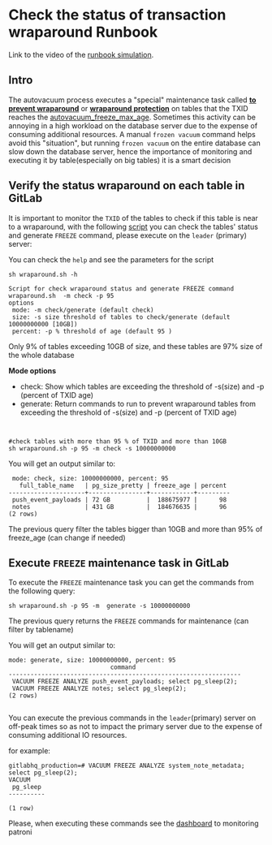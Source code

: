 # Check the status of transaction wraparound Runbook

Link to the video of the [runbook simulation](https://youtu.be/lR-yjLbRrmk).

## Intro
The autovacuum process executes a "special" maintenance task called **[to prevent wraparound](https://www.postgresql.org/docs/11/routine-vacuuming.html#VACUUM-FOR-WRAPAROUND)** or **[wraparound protection](https://www.postgresql.org/docs/11/routine-vacuuming.html#VACUUM-FOR-WRAPAROUND)** on tables that the TXID reaches the [autovacuum_freeze_max_age](https://postgresqlco.nf/en/doc/param/autovacuum_freeze_max_age/). Sometimes this activity can be annoying in a high workload on the database server due to the expense of consuming additional resources. A manual `frozen vacuum` command helps avoid this "situation", but running `frozen vacuum` on the entire database can slow down the database server, hence the importance of monitoring and executing it by table(especially on big tables) it is a smart decision


## Verify the status wraparound on each table in GitLab

It is important to monitor the `TXID` of the tables to check if this table is near to a wraparound, with the following [script](scripts/wraparound.sh) you can check the tables' status and generate `FREEZE` command, please execute on the `leader` (primary) server:

You can check the `help` and see the parameters for the script

```       
sh wraparound.sh -h

Script for check wraparound status and generate FREEZE command 
wraparound.sh  -m check -p 95
options
 mode: -m check/generate (default check)
 size: -s size threshold of tables to check/generate (default 10000000000 [10GB])
 percent: -p % threshold of age (default 95 )

```

Only 9% of tables exceeding 10GB of size, and these tables are 97% size of the whole database  

**Mode options**
* check: Show which tables are exceeding the threshold of -s(size) and -p (percent of TXID age)
* generate: Return commands to run to prevent wraparound tables from exceeding   the threshold of -s(size) and -p (percent of TXID age)
 
```


#check tables with more than 95 % of TXID and more than 10GB
sh wraparound.sh -p 95 -m check -s 10000000000
```

You will get an output similar to:
```
 mode: check, size: 10000000000, percent: 95
   full_table_name   | pg_size_pretty | freeze_age | percent 
---------------------+----------------+------------+---------
 push_event_payloads | 72 GB          |  188675977 |      98
 notes               | 431 GB         |  184676635 |      96
(2 rows)

```

The previous query filter the tables bigger than 10GB and more than 95% of freeze_age (can change if needed)

## Execute `FREEZE` maintenance task in  GitLab
To execute the `FREEZE` maintenance task you can get the commands from the following query:

```
sh wraparound.sh -p 95 -m  generate -s 10000000000
```

The previous query returns the `FREEZE` commands for maintenance (can filter by tablename)

You will get an output similar to:
```        
mode: generate, size: 10000000000, percent: 95
                            command                             
----------------------------------------------------------------
 VACUUM FREEZE ANALYZE push_event_payloads; select pg_sleep(2);
 VACUUM FREEZE ANALYZE notes; select pg_sleep(2);
(2 rows)


```

You can execute the previous commands in the `leader`(primary) server  on off-peak times so as not to impact the primary server due to the expense of consuming additional IO resources.

for example:
```
gitlabhq_production=# VACUUM FREEZE ANALYZE system_note_metadata; select pg_sleep(2);
VACUUM
 pg_sleep 
----------
 
(1 row)

```


Please, when executing these commands see the [dashboard](https://dashboards.gitlab.net/d/patroni-main/patroni-overview?orgId=1) to monitoring patroni

